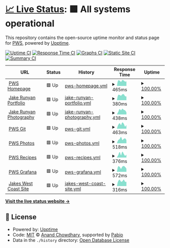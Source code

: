 # [📈 Live Status](https://status.whitney.rip): <!--live status--> **🟩 All systems operational**

This repository contains the open-source uptime monitor and status page for [PWS](https://whitney.rip), powered by [Upptime](https://github.com/upptime/upptime).

[![Uptime CI](https://github.com/whitney-server/upptime/workflows/Uptime%20CI/badge.svg)](https://github.com/whitney-server/upptime/actions?query=workflow%3A%22Uptime+CI%22)
[![Response Time CI](https://github.com/whitney-server/upptime/workflows/Response%20Time%20CI/badge.svg)](https://github.com/whitney-server/upptime/actions?query=workflow%3A%22Response+Time+CI%22)
[![Graphs CI](https://github.com/whitney-server/upptime/workflows/Graphs%20CI/badge.svg)](https://github.com/whitney-server/upptime/actions?query=workflow%3A%22Graphs+CI%22)
[![Static Site CI](https://github.com/whitney-server/upptime/workflows/Static%20Site%20CI/badge.svg)](https://github.com/whitney-server/upptime/actions?query=workflow%3A%22Static+Site+CI%22)
[![Summary CI](https://github.com/whitney-server/upptime/workflows/Summary%20CI/badge.svg)](https://github.com/whitney-server/upptime/actions?query=workflow%3A%22Summary+CI%22)

<!--start: status pages-->
<!-- This summary is generated by Upptime (https://github.com/upptime/upptime) -->
<!-- Do not edit this manually, your changes will be overwritten -->
<!-- prettier-ignore -->
| URL | Status | History | Response Time | Uptime |
| --- | ------ | ------- | ------------- | ------ |
| <img alt="" src="https://icons.duckduckgo.com/ip3/www.whitney.rip.ico" height="13"> [PWS Homepage](https://www.whitney.rip) | 🟩 Up | [pws-homepage.yml](https://github.com/whitney-server/upptime/commits/HEAD/history/pws-homepage.yml) | <details><summary><img alt="Response time graph" src="./graphs/pws-homepage/response-time-week.png" height="20"> 465ms</summary><br><a href="https://whitney-server.github.io/upptime/history/pws-homepage"><img alt="Response time 488" src="https://img.shields.io/endpoint?url=https%3A%2F%2Fraw.githubusercontent.com%2Fwhitney-server%2Fupptime%2FHEAD%2Fapi%2Fpws-homepage%2Fresponse-time.json"></a><br><a href="https://whitney-server.github.io/upptime/history/pws-homepage"><img alt="24-hour response time 421" src="https://img.shields.io/endpoint?url=https%3A%2F%2Fraw.githubusercontent.com%2Fwhitney-server%2Fupptime%2FHEAD%2Fapi%2Fpws-homepage%2Fresponse-time-day.json"></a><br><a href="https://whitney-server.github.io/upptime/history/pws-homepage"><img alt="7-day response time 465" src="https://img.shields.io/endpoint?url=https%3A%2F%2Fraw.githubusercontent.com%2Fwhitney-server%2Fupptime%2FHEAD%2Fapi%2Fpws-homepage%2Fresponse-time-week.json"></a><br><a href="https://whitney-server.github.io/upptime/history/pws-homepage"><img alt="30-day response time 512" src="https://img.shields.io/endpoint?url=https%3A%2F%2Fraw.githubusercontent.com%2Fwhitney-server%2Fupptime%2FHEAD%2Fapi%2Fpws-homepage%2Fresponse-time-month.json"></a><br><a href="https://whitney-server.github.io/upptime/history/pws-homepage"><img alt="1-year response time 488" src="https://img.shields.io/endpoint?url=https%3A%2F%2Fraw.githubusercontent.com%2Fwhitney-server%2Fupptime%2FHEAD%2Fapi%2Fpws-homepage%2Fresponse-time-year.json"></a></details> | <details><summary><a href="https://whitney-server.github.io/upptime/history/pws-homepage">100.00%</a></summary><a href="https://whitney-server.github.io/upptime/history/pws-homepage"><img alt="All-time uptime 98.04%" src="https://img.shields.io/endpoint?url=https%3A%2F%2Fraw.githubusercontent.com%2Fwhitney-server%2Fupptime%2FHEAD%2Fapi%2Fpws-homepage%2Fuptime.json"></a><br><a href="https://whitney-server.github.io/upptime/history/pws-homepage"><img alt="24-hour uptime 100.00%" src="https://img.shields.io/endpoint?url=https%3A%2F%2Fraw.githubusercontent.com%2Fwhitney-server%2Fupptime%2FHEAD%2Fapi%2Fpws-homepage%2Fuptime-day.json"></a><br><a href="https://whitney-server.github.io/upptime/history/pws-homepage"><img alt="7-day uptime 100.00%" src="https://img.shields.io/endpoint?url=https%3A%2F%2Fraw.githubusercontent.com%2Fwhitney-server%2Fupptime%2FHEAD%2Fapi%2Fpws-homepage%2Fuptime-week.json"></a><br><a href="https://whitney-server.github.io/upptime/history/pws-homepage"><img alt="30-day uptime 100.00%" src="https://img.shields.io/endpoint?url=https%3A%2F%2Fraw.githubusercontent.com%2Fwhitney-server%2Fupptime%2FHEAD%2Fapi%2Fpws-homepage%2Fuptime-month.json"></a><br><a href="https://whitney-server.github.io/upptime/history/pws-homepage"><img alt="1-year uptime 98.04%" src="https://img.shields.io/endpoint?url=https%3A%2F%2Fraw.githubusercontent.com%2Fwhitney-server%2Fupptime%2FHEAD%2Fapi%2Fpws-homepage%2Fuptime-year.json"></a></details>
| <img alt="" src="https://icons.duckduckgo.com/ip3/jake.runyan.dev.ico" height="13"> [Jake Runyan Portfolio](https://jake.runyan.dev) | 🟩 Up | [jake-runyan-portfolio.yml](https://github.com/whitney-server/upptime/commits/HEAD/history/jake-runyan-portfolio.yml) | <details><summary><img alt="Response time graph" src="./graphs/jake-runyan-portfolio/response-time-week.png" height="20"> 380ms</summary><br><a href="https://whitney-server.github.io/upptime/history/jake-runyan-portfolio"><img alt="Response time 291" src="https://img.shields.io/endpoint?url=https%3A%2F%2Fraw.githubusercontent.com%2Fwhitney-server%2Fupptime%2FHEAD%2Fapi%2Fjake-runyan-portfolio%2Fresponse-time.json"></a><br><a href="https://whitney-server.github.io/upptime/history/jake-runyan-portfolio"><img alt="24-hour response time 287" src="https://img.shields.io/endpoint?url=https%3A%2F%2Fraw.githubusercontent.com%2Fwhitney-server%2Fupptime%2FHEAD%2Fapi%2Fjake-runyan-portfolio%2Fresponse-time-day.json"></a><br><a href="https://whitney-server.github.io/upptime/history/jake-runyan-portfolio"><img alt="7-day response time 380" src="https://img.shields.io/endpoint?url=https%3A%2F%2Fraw.githubusercontent.com%2Fwhitney-server%2Fupptime%2FHEAD%2Fapi%2Fjake-runyan-portfolio%2Fresponse-time-week.json"></a><br><a href="https://whitney-server.github.io/upptime/history/jake-runyan-portfolio"><img alt="30-day response time 369" src="https://img.shields.io/endpoint?url=https%3A%2F%2Fraw.githubusercontent.com%2Fwhitney-server%2Fupptime%2FHEAD%2Fapi%2Fjake-runyan-portfolio%2Fresponse-time-month.json"></a><br><a href="https://whitney-server.github.io/upptime/history/jake-runyan-portfolio"><img alt="1-year response time 291" src="https://img.shields.io/endpoint?url=https%3A%2F%2Fraw.githubusercontent.com%2Fwhitney-server%2Fupptime%2FHEAD%2Fapi%2Fjake-runyan-portfolio%2Fresponse-time-year.json"></a></details> | <details><summary><a href="https://whitney-server.github.io/upptime/history/jake-runyan-portfolio">100.00%</a></summary><a href="https://whitney-server.github.io/upptime/history/jake-runyan-portfolio"><img alt="All-time uptime 93.37%" src="https://img.shields.io/endpoint?url=https%3A%2F%2Fraw.githubusercontent.com%2Fwhitney-server%2Fupptime%2FHEAD%2Fapi%2Fjake-runyan-portfolio%2Fuptime.json"></a><br><a href="https://whitney-server.github.io/upptime/history/jake-runyan-portfolio"><img alt="24-hour uptime 100.00%" src="https://img.shields.io/endpoint?url=https%3A%2F%2Fraw.githubusercontent.com%2Fwhitney-server%2Fupptime%2FHEAD%2Fapi%2Fjake-runyan-portfolio%2Fuptime-day.json"></a><br><a href="https://whitney-server.github.io/upptime/history/jake-runyan-portfolio"><img alt="7-day uptime 100.00%" src="https://img.shields.io/endpoint?url=https%3A%2F%2Fraw.githubusercontent.com%2Fwhitney-server%2Fupptime%2FHEAD%2Fapi%2Fjake-runyan-portfolio%2Fuptime-week.json"></a><br><a href="https://whitney-server.github.io/upptime/history/jake-runyan-portfolio"><img alt="30-day uptime 87.58%" src="https://img.shields.io/endpoint?url=https%3A%2F%2Fraw.githubusercontent.com%2Fwhitney-server%2Fupptime%2FHEAD%2Fapi%2Fjake-runyan-portfolio%2Fuptime-month.json"></a><br><a href="https://whitney-server.github.io/upptime/history/jake-runyan-portfolio"><img alt="1-year uptime 93.37%" src="https://img.shields.io/endpoint?url=https%3A%2F%2Fraw.githubusercontent.com%2Fwhitney-server%2Fupptime%2FHEAD%2Fapi%2Fjake-runyan-portfolio%2Fuptime-year.json"></a></details>
| <img alt="" src="https://icons.duckduckgo.com/ip3/jakesphotos.whitney.rip.ico" height="13"> [Jake Runyan Photography](https://jakesphotos.whitney.rip) | 🟩 Up | [jake-runyan-photography.yml](https://github.com/whitney-server/upptime/commits/HEAD/history/jake-runyan-photography.yml) | <details><summary><img alt="Response time graph" src="./graphs/jake-runyan-photography/response-time-week.png" height="20"> 438ms</summary><br><a href="https://whitney-server.github.io/upptime/history/jake-runyan-photography"><img alt="Response time 457" src="https://img.shields.io/endpoint?url=https%3A%2F%2Fraw.githubusercontent.com%2Fwhitney-server%2Fupptime%2FHEAD%2Fapi%2Fjake-runyan-photography%2Fresponse-time.json"></a><br><a href="https://whitney-server.github.io/upptime/history/jake-runyan-photography"><img alt="24-hour response time 213" src="https://img.shields.io/endpoint?url=https%3A%2F%2Fraw.githubusercontent.com%2Fwhitney-server%2Fupptime%2FHEAD%2Fapi%2Fjake-runyan-photography%2Fresponse-time-day.json"></a><br><a href="https://whitney-server.github.io/upptime/history/jake-runyan-photography"><img alt="7-day response time 438" src="https://img.shields.io/endpoint?url=https%3A%2F%2Fraw.githubusercontent.com%2Fwhitney-server%2Fupptime%2FHEAD%2Fapi%2Fjake-runyan-photography%2Fresponse-time-week.json"></a><br><a href="https://whitney-server.github.io/upptime/history/jake-runyan-photography"><img alt="30-day response time 440" src="https://img.shields.io/endpoint?url=https%3A%2F%2Fraw.githubusercontent.com%2Fwhitney-server%2Fupptime%2FHEAD%2Fapi%2Fjake-runyan-photography%2Fresponse-time-month.json"></a><br><a href="https://whitney-server.github.io/upptime/history/jake-runyan-photography"><img alt="1-year response time 457" src="https://img.shields.io/endpoint?url=https%3A%2F%2Fraw.githubusercontent.com%2Fwhitney-server%2Fupptime%2FHEAD%2Fapi%2Fjake-runyan-photography%2Fresponse-time-year.json"></a></details> | <details><summary><a href="https://whitney-server.github.io/upptime/history/jake-runyan-photography">100.00%</a></summary><a href="https://whitney-server.github.io/upptime/history/jake-runyan-photography"><img alt="All-time uptime 95.24%" src="https://img.shields.io/endpoint?url=https%3A%2F%2Fraw.githubusercontent.com%2Fwhitney-server%2Fupptime%2FHEAD%2Fapi%2Fjake-runyan-photography%2Fuptime.json"></a><br><a href="https://whitney-server.github.io/upptime/history/jake-runyan-photography"><img alt="24-hour uptime 100.00%" src="https://img.shields.io/endpoint?url=https%3A%2F%2Fraw.githubusercontent.com%2Fwhitney-server%2Fupptime%2FHEAD%2Fapi%2Fjake-runyan-photography%2Fuptime-day.json"></a><br><a href="https://whitney-server.github.io/upptime/history/jake-runyan-photography"><img alt="7-day uptime 100.00%" src="https://img.shields.io/endpoint?url=https%3A%2F%2Fraw.githubusercontent.com%2Fwhitney-server%2Fupptime%2FHEAD%2Fapi%2Fjake-runyan-photography%2Fuptime-week.json"></a><br><a href="https://whitney-server.github.io/upptime/history/jake-runyan-photography"><img alt="30-day uptime 92.48%" src="https://img.shields.io/endpoint?url=https%3A%2F%2Fraw.githubusercontent.com%2Fwhitney-server%2Fupptime%2FHEAD%2Fapi%2Fjake-runyan-photography%2Fuptime-month.json"></a><br><a href="https://whitney-server.github.io/upptime/history/jake-runyan-photography"><img alt="1-year uptime 95.24%" src="https://img.shields.io/endpoint?url=https%3A%2F%2Fraw.githubusercontent.com%2Fwhitney-server%2Fupptime%2FHEAD%2Fapi%2Fjake-runyan-photography%2Fuptime-year.json"></a></details>
| <img alt="" src="https://icons.duckduckgo.com/ip3/git.whitney.rip.ico" height="13"> [PWS Git](https://git.whitney.rip) | 🟩 Up | [pws-git.yml](https://github.com/whitney-server/upptime/commits/HEAD/history/pws-git.yml) | <details><summary><img alt="Response time graph" src="./graphs/pws-git/response-time-week.png" height="20"> 463ms</summary><br><a href="https://whitney-server.github.io/upptime/history/pws-git"><img alt="Response time 484" src="https://img.shields.io/endpoint?url=https%3A%2F%2Fraw.githubusercontent.com%2Fwhitney-server%2Fupptime%2FHEAD%2Fapi%2Fpws-git%2Fresponse-time.json"></a><br><a href="https://whitney-server.github.io/upptime/history/pws-git"><img alt="24-hour response time 391" src="https://img.shields.io/endpoint?url=https%3A%2F%2Fraw.githubusercontent.com%2Fwhitney-server%2Fupptime%2FHEAD%2Fapi%2Fpws-git%2Fresponse-time-day.json"></a><br><a href="https://whitney-server.github.io/upptime/history/pws-git"><img alt="7-day response time 463" src="https://img.shields.io/endpoint?url=https%3A%2F%2Fraw.githubusercontent.com%2Fwhitney-server%2Fupptime%2FHEAD%2Fapi%2Fpws-git%2Fresponse-time-week.json"></a><br><a href="https://whitney-server.github.io/upptime/history/pws-git"><img alt="30-day response time 453" src="https://img.shields.io/endpoint?url=https%3A%2F%2Fraw.githubusercontent.com%2Fwhitney-server%2Fupptime%2FHEAD%2Fapi%2Fpws-git%2Fresponse-time-month.json"></a><br><a href="https://whitney-server.github.io/upptime/history/pws-git"><img alt="1-year response time 484" src="https://img.shields.io/endpoint?url=https%3A%2F%2Fraw.githubusercontent.com%2Fwhitney-server%2Fupptime%2FHEAD%2Fapi%2Fpws-git%2Fresponse-time-year.json"></a></details> | <details><summary><a href="https://whitney-server.github.io/upptime/history/pws-git">100.00%</a></summary><a href="https://whitney-server.github.io/upptime/history/pws-git"><img alt="All-time uptime 98.00%" src="https://img.shields.io/endpoint?url=https%3A%2F%2Fraw.githubusercontent.com%2Fwhitney-server%2Fupptime%2FHEAD%2Fapi%2Fpws-git%2Fuptime.json"></a><br><a href="https://whitney-server.github.io/upptime/history/pws-git"><img alt="24-hour uptime 100.00%" src="https://img.shields.io/endpoint?url=https%3A%2F%2Fraw.githubusercontent.com%2Fwhitney-server%2Fupptime%2FHEAD%2Fapi%2Fpws-git%2Fuptime-day.json"></a><br><a href="https://whitney-server.github.io/upptime/history/pws-git"><img alt="7-day uptime 100.00%" src="https://img.shields.io/endpoint?url=https%3A%2F%2Fraw.githubusercontent.com%2Fwhitney-server%2Fupptime%2FHEAD%2Fapi%2Fpws-git%2Fuptime-week.json"></a><br><a href="https://whitney-server.github.io/upptime/history/pws-git"><img alt="30-day uptime 100.00%" src="https://img.shields.io/endpoint?url=https%3A%2F%2Fraw.githubusercontent.com%2Fwhitney-server%2Fupptime%2FHEAD%2Fapi%2Fpws-git%2Fuptime-month.json"></a><br><a href="https://whitney-server.github.io/upptime/history/pws-git"><img alt="1-year uptime 98.00%" src="https://img.shields.io/endpoint?url=https%3A%2F%2Fraw.githubusercontent.com%2Fwhitney-server%2Fupptime%2FHEAD%2Fapi%2Fpws-git%2Fuptime-year.json"></a></details>
| <img alt="" src="https://icons.duckduckgo.com/ip3/images.whitney.rip.ico" height="13"> [PWS Photos](https://images.whitney.rip) | 🟩 Up | [pws-photos.yml](https://github.com/whitney-server/upptime/commits/HEAD/history/pws-photos.yml) | <details><summary><img alt="Response time graph" src="./graphs/pws-photos/response-time-week.png" height="20"> 518ms</summary><br><a href="https://whitney-server.github.io/upptime/history/pws-photos"><img alt="Response time 411" src="https://img.shields.io/endpoint?url=https%3A%2F%2Fraw.githubusercontent.com%2Fwhitney-server%2Fupptime%2FHEAD%2Fapi%2Fpws-photos%2Fresponse-time.json"></a><br><a href="https://whitney-server.github.io/upptime/history/pws-photos"><img alt="24-hour response time 395" src="https://img.shields.io/endpoint?url=https%3A%2F%2Fraw.githubusercontent.com%2Fwhitney-server%2Fupptime%2FHEAD%2Fapi%2Fpws-photos%2Fresponse-time-day.json"></a><br><a href="https://whitney-server.github.io/upptime/history/pws-photos"><img alt="7-day response time 518" src="https://img.shields.io/endpoint?url=https%3A%2F%2Fraw.githubusercontent.com%2Fwhitney-server%2Fupptime%2FHEAD%2Fapi%2Fpws-photos%2Fresponse-time-week.json"></a><br><a href="https://whitney-server.github.io/upptime/history/pws-photos"><img alt="30-day response time 417" src="https://img.shields.io/endpoint?url=https%3A%2F%2Fraw.githubusercontent.com%2Fwhitney-server%2Fupptime%2FHEAD%2Fapi%2Fpws-photos%2Fresponse-time-month.json"></a><br><a href="https://whitney-server.github.io/upptime/history/pws-photos"><img alt="1-year response time 411" src="https://img.shields.io/endpoint?url=https%3A%2F%2Fraw.githubusercontent.com%2Fwhitney-server%2Fupptime%2FHEAD%2Fapi%2Fpws-photos%2Fresponse-time-year.json"></a></details> | <details><summary><a href="https://whitney-server.github.io/upptime/history/pws-photos">100.00%</a></summary><a href="https://whitney-server.github.io/upptime/history/pws-photos"><img alt="All-time uptime 98.00%" src="https://img.shields.io/endpoint?url=https%3A%2F%2Fraw.githubusercontent.com%2Fwhitney-server%2Fupptime%2FHEAD%2Fapi%2Fpws-photos%2Fuptime.json"></a><br><a href="https://whitney-server.github.io/upptime/history/pws-photos"><img alt="24-hour uptime 100.00%" src="https://img.shields.io/endpoint?url=https%3A%2F%2Fraw.githubusercontent.com%2Fwhitney-server%2Fupptime%2FHEAD%2Fapi%2Fpws-photos%2Fuptime-day.json"></a><br><a href="https://whitney-server.github.io/upptime/history/pws-photos"><img alt="7-day uptime 100.00%" src="https://img.shields.io/endpoint?url=https%3A%2F%2Fraw.githubusercontent.com%2Fwhitney-server%2Fupptime%2FHEAD%2Fapi%2Fpws-photos%2Fuptime-week.json"></a><br><a href="https://whitney-server.github.io/upptime/history/pws-photos"><img alt="30-day uptime 100.00%" src="https://img.shields.io/endpoint?url=https%3A%2F%2Fraw.githubusercontent.com%2Fwhitney-server%2Fupptime%2FHEAD%2Fapi%2Fpws-photos%2Fuptime-month.json"></a><br><a href="https://whitney-server.github.io/upptime/history/pws-photos"><img alt="1-year uptime 98.00%" src="https://img.shields.io/endpoint?url=https%3A%2F%2Fraw.githubusercontent.com%2Fwhitney-server%2Fupptime%2FHEAD%2Fapi%2Fpws-photos%2Fuptime-year.json"></a></details>
| <img alt="" src="https://icons.duckduckgo.com/ip3/recipes.whitney.rip.ico" height="13"> [PWS Recipes](https://recipes.whitney.rip) | 🟩 Up | [pws-recipes.yml](https://github.com/whitney-server/upptime/commits/HEAD/history/pws-recipes.yml) | <details><summary><img alt="Response time graph" src="./graphs/pws-recipes/response-time-week.png" height="20"> 376ms</summary><br><a href="https://whitney-server.github.io/upptime/history/pws-recipes"><img alt="Response time 407" src="https://img.shields.io/endpoint?url=https%3A%2F%2Fraw.githubusercontent.com%2Fwhitney-server%2Fupptime%2FHEAD%2Fapi%2Fpws-recipes%2Fresponse-time.json"></a><br><a href="https://whitney-server.github.io/upptime/history/pws-recipes"><img alt="24-hour response time 307" src="https://img.shields.io/endpoint?url=https%3A%2F%2Fraw.githubusercontent.com%2Fwhitney-server%2Fupptime%2FHEAD%2Fapi%2Fpws-recipes%2Fresponse-time-day.json"></a><br><a href="https://whitney-server.github.io/upptime/history/pws-recipes"><img alt="7-day response time 376" src="https://img.shields.io/endpoint?url=https%3A%2F%2Fraw.githubusercontent.com%2Fwhitney-server%2Fupptime%2FHEAD%2Fapi%2Fpws-recipes%2Fresponse-time-week.json"></a><br><a href="https://whitney-server.github.io/upptime/history/pws-recipes"><img alt="30-day response time 366" src="https://img.shields.io/endpoint?url=https%3A%2F%2Fraw.githubusercontent.com%2Fwhitney-server%2Fupptime%2FHEAD%2Fapi%2Fpws-recipes%2Fresponse-time-month.json"></a><br><a href="https://whitney-server.github.io/upptime/history/pws-recipes"><img alt="1-year response time 407" src="https://img.shields.io/endpoint?url=https%3A%2F%2Fraw.githubusercontent.com%2Fwhitney-server%2Fupptime%2FHEAD%2Fapi%2Fpws-recipes%2Fresponse-time-year.json"></a></details> | <details><summary><a href="https://whitney-server.github.io/upptime/history/pws-recipes">100.00%</a></summary><a href="https://whitney-server.github.io/upptime/history/pws-recipes"><img alt="All-time uptime 98.00%" src="https://img.shields.io/endpoint?url=https%3A%2F%2Fraw.githubusercontent.com%2Fwhitney-server%2Fupptime%2FHEAD%2Fapi%2Fpws-recipes%2Fuptime.json"></a><br><a href="https://whitney-server.github.io/upptime/history/pws-recipes"><img alt="24-hour uptime 100.00%" src="https://img.shields.io/endpoint?url=https%3A%2F%2Fraw.githubusercontent.com%2Fwhitney-server%2Fupptime%2FHEAD%2Fapi%2Fpws-recipes%2Fuptime-day.json"></a><br><a href="https://whitney-server.github.io/upptime/history/pws-recipes"><img alt="7-day uptime 100.00%" src="https://img.shields.io/endpoint?url=https%3A%2F%2Fraw.githubusercontent.com%2Fwhitney-server%2Fupptime%2FHEAD%2Fapi%2Fpws-recipes%2Fuptime-week.json"></a><br><a href="https://whitney-server.github.io/upptime/history/pws-recipes"><img alt="30-day uptime 100.00%" src="https://img.shields.io/endpoint?url=https%3A%2F%2Fraw.githubusercontent.com%2Fwhitney-server%2Fupptime%2FHEAD%2Fapi%2Fpws-recipes%2Fuptime-month.json"></a><br><a href="https://whitney-server.github.io/upptime/history/pws-recipes"><img alt="1-year uptime 98.00%" src="https://img.shields.io/endpoint?url=https%3A%2F%2Fraw.githubusercontent.com%2Fwhitney-server%2Fupptime%2FHEAD%2Fapi%2Fpws-recipes%2Fuptime-year.json"></a></details>
| <img alt="" src="https://icons.duckduckgo.com/ip3/grafana.whitney.rip.ico" height="13"> [PWS Grafana](https://grafana.whitney.rip) | 🟩 Up | [pws-grafana.yml](https://github.com/whitney-server/upptime/commits/HEAD/history/pws-grafana.yml) | <details><summary><img alt="Response time graph" src="./graphs/pws-grafana/response-time-week.png" height="20"> 572ms</summary><br><a href="https://whitney-server.github.io/upptime/history/pws-grafana"><img alt="Response time 541" src="https://img.shields.io/endpoint?url=https%3A%2F%2Fraw.githubusercontent.com%2Fwhitney-server%2Fupptime%2FHEAD%2Fapi%2Fpws-grafana%2Fresponse-time.json"></a><br><a href="https://whitney-server.github.io/upptime/history/pws-grafana"><img alt="24-hour response time 377" src="https://img.shields.io/endpoint?url=https%3A%2F%2Fraw.githubusercontent.com%2Fwhitney-server%2Fupptime%2FHEAD%2Fapi%2Fpws-grafana%2Fresponse-time-day.json"></a><br><a href="https://whitney-server.github.io/upptime/history/pws-grafana"><img alt="7-day response time 572" src="https://img.shields.io/endpoint?url=https%3A%2F%2Fraw.githubusercontent.com%2Fwhitney-server%2Fupptime%2FHEAD%2Fapi%2Fpws-grafana%2Fresponse-time-week.json"></a><br><a href="https://whitney-server.github.io/upptime/history/pws-grafana"><img alt="30-day response time 535" src="https://img.shields.io/endpoint?url=https%3A%2F%2Fraw.githubusercontent.com%2Fwhitney-server%2Fupptime%2FHEAD%2Fapi%2Fpws-grafana%2Fresponse-time-month.json"></a><br><a href="https://whitney-server.github.io/upptime/history/pws-grafana"><img alt="1-year response time 541" src="https://img.shields.io/endpoint?url=https%3A%2F%2Fraw.githubusercontent.com%2Fwhitney-server%2Fupptime%2FHEAD%2Fapi%2Fpws-grafana%2Fresponse-time-year.json"></a></details> | <details><summary><a href="https://whitney-server.github.io/upptime/history/pws-grafana">100.00%</a></summary><a href="https://whitney-server.github.io/upptime/history/pws-grafana"><img alt="All-time uptime 97.93%" src="https://img.shields.io/endpoint?url=https%3A%2F%2Fraw.githubusercontent.com%2Fwhitney-server%2Fupptime%2FHEAD%2Fapi%2Fpws-grafana%2Fuptime.json"></a><br><a href="https://whitney-server.github.io/upptime/history/pws-grafana"><img alt="24-hour uptime 100.00%" src="https://img.shields.io/endpoint?url=https%3A%2F%2Fraw.githubusercontent.com%2Fwhitney-server%2Fupptime%2FHEAD%2Fapi%2Fpws-grafana%2Fuptime-day.json"></a><br><a href="https://whitney-server.github.io/upptime/history/pws-grafana"><img alt="7-day uptime 100.00%" src="https://img.shields.io/endpoint?url=https%3A%2F%2Fraw.githubusercontent.com%2Fwhitney-server%2Fupptime%2FHEAD%2Fapi%2Fpws-grafana%2Fuptime-week.json"></a><br><a href="https://whitney-server.github.io/upptime/history/pws-grafana"><img alt="30-day uptime 100.00%" src="https://img.shields.io/endpoint?url=https%3A%2F%2Fraw.githubusercontent.com%2Fwhitney-server%2Fupptime%2FHEAD%2Fapi%2Fpws-grafana%2Fuptime-month.json"></a><br><a href="https://whitney-server.github.io/upptime/history/pws-grafana"><img alt="1-year uptime 97.93%" src="https://img.shields.io/endpoint?url=https%3A%2F%2Fraw.githubusercontent.com%2Fwhitney-server%2Fupptime%2FHEAD%2Fapi%2Fpws-grafana%2Fuptime-year.json"></a></details>
| <img alt="" src="https://icons.duckduckgo.com/ip3/jakeswestcoast.com.ico" height="13"> [Jakes West Coast Site](https://jakeswestcoast.com) | 🟩 Up | [jakes-west-coast-site.yml](https://github.com/whitney-server/upptime/commits/HEAD/history/jakes-west-coast-site.yml) | <details><summary><img alt="Response time graph" src="./graphs/jakes-west-coast-site/response-time-week.png" height="20"> 316ms</summary><br><a href="https://whitney-server.github.io/upptime/history/jakes-west-coast-site"><img alt="Response time 826" src="https://img.shields.io/endpoint?url=https%3A%2F%2Fraw.githubusercontent.com%2Fwhitney-server%2Fupptime%2FHEAD%2Fapi%2Fjakes-west-coast-site%2Fresponse-time.json"></a><br><a href="https://whitney-server.github.io/upptime/history/jakes-west-coast-site"><img alt="24-hour response time 262" src="https://img.shields.io/endpoint?url=https%3A%2F%2Fraw.githubusercontent.com%2Fwhitney-server%2Fupptime%2FHEAD%2Fapi%2Fjakes-west-coast-site%2Fresponse-time-day.json"></a><br><a href="https://whitney-server.github.io/upptime/history/jakes-west-coast-site"><img alt="7-day response time 316" src="https://img.shields.io/endpoint?url=https%3A%2F%2Fraw.githubusercontent.com%2Fwhitney-server%2Fupptime%2FHEAD%2Fapi%2Fjakes-west-coast-site%2Fresponse-time-week.json"></a><br><a href="https://whitney-server.github.io/upptime/history/jakes-west-coast-site"><img alt="30-day response time 281" src="https://img.shields.io/endpoint?url=https%3A%2F%2Fraw.githubusercontent.com%2Fwhitney-server%2Fupptime%2FHEAD%2Fapi%2Fjakes-west-coast-site%2Fresponse-time-month.json"></a><br><a href="https://whitney-server.github.io/upptime/history/jakes-west-coast-site"><img alt="1-year response time 826" src="https://img.shields.io/endpoint?url=https%3A%2F%2Fraw.githubusercontent.com%2Fwhitney-server%2Fupptime%2FHEAD%2Fapi%2Fjakes-west-coast-site%2Fresponse-time-year.json"></a></details> | <details><summary><a href="https://whitney-server.github.io/upptime/history/jakes-west-coast-site">100.00%</a></summary><a href="https://whitney-server.github.io/upptime/history/jakes-west-coast-site"><img alt="All-time uptime 97.90%" src="https://img.shields.io/endpoint?url=https%3A%2F%2Fraw.githubusercontent.com%2Fwhitney-server%2Fupptime%2FHEAD%2Fapi%2Fjakes-west-coast-site%2Fuptime.json"></a><br><a href="https://whitney-server.github.io/upptime/history/jakes-west-coast-site"><img alt="24-hour uptime 100.00%" src="https://img.shields.io/endpoint?url=https%3A%2F%2Fraw.githubusercontent.com%2Fwhitney-server%2Fupptime%2FHEAD%2Fapi%2Fjakes-west-coast-site%2Fuptime-day.json"></a><br><a href="https://whitney-server.github.io/upptime/history/jakes-west-coast-site"><img alt="7-day uptime 100.00%" src="https://img.shields.io/endpoint?url=https%3A%2F%2Fraw.githubusercontent.com%2Fwhitney-server%2Fupptime%2FHEAD%2Fapi%2Fjakes-west-coast-site%2Fuptime-week.json"></a><br><a href="https://whitney-server.github.io/upptime/history/jakes-west-coast-site"><img alt="30-day uptime 100.00%" src="https://img.shields.io/endpoint?url=https%3A%2F%2Fraw.githubusercontent.com%2Fwhitney-server%2Fupptime%2FHEAD%2Fapi%2Fjakes-west-coast-site%2Fuptime-month.json"></a><br><a href="https://whitney-server.github.io/upptime/history/jakes-west-coast-site"><img alt="1-year uptime 97.90%" src="https://img.shields.io/endpoint?url=https%3A%2F%2Fraw.githubusercontent.com%2Fwhitney-server%2Fupptime%2FHEAD%2Fapi%2Fjakes-west-coast-site%2Fuptime-year.json"></a></details>

<!--end: status pages-->

[**Visit the live status website →**](https://status.whitney.rip)

## 📄 License

- Powered by: [Upptime](https://github.com/upptime/upptime)
- Code: [MIT](./LICENSE) © [Anand Chowdhary](https://anandchowdhary.com), supported by [Pabio](https://pabio.com)
- Data in the `./history` directory: [Open Database License](https://opendatacommons.org/licenses/odbl/1-0/)
